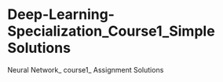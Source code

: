 # Deep-Learning-Specialization_Course1_Simple Solutions
Neural Network_ course1_ Assignment Solutions
